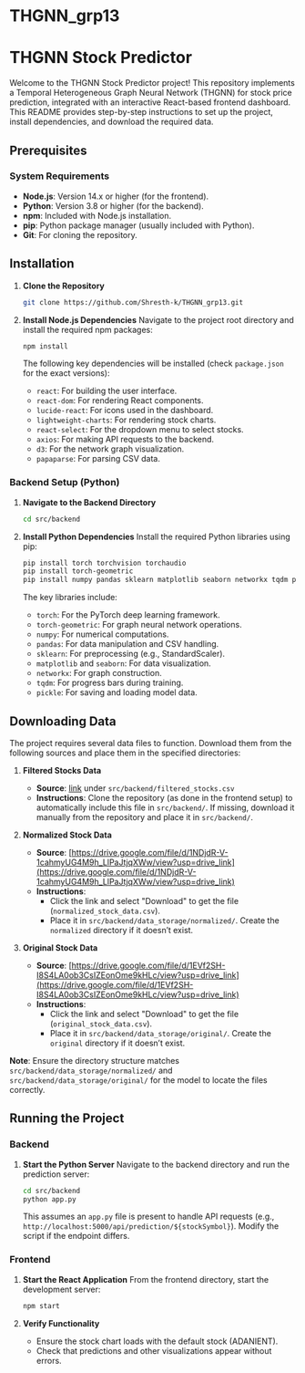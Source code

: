 # THGNN_grp13

# THGNN Stock Predictor

Welcome to the THGNN Stock Predictor project! This repository implements a Temporal Heterogeneous Graph Neural Network (THGNN) for stock price prediction, integrated with an interactive React-based frontend dashboard. This README provides step-by-step instructions to set up the project, install dependencies, and download the required data.


## Prerequisites

### System Requirements
- **Node.js**: Version 14.x or higher (for the frontend).
- **Python**: Version 3.8 or higher (for the backend).
- **npm**: Included with Node.js installation.
- **pip**: Python package manager (usually included with Python).
- **Git**: For cloning the repository.


## Installation


1. **Clone the Repository**
   ```bash
   git clone https://github.com/Shresth-k/THGNN_grp13.git
   ```

2. **Install Node.js Dependencies**
   Navigate to the project root directory and install the required npm packages:
   ```bash
   npm install
   ```
   The following key dependencies will be installed (check `package.json` for the exact versions):
   - `react`: For building the user interface.
   - `react-dom`: For rendering React components.
   - `lucide-react`: For icons used in the dashboard.
   - `lightweight-charts`: For rendering stock charts.
   - `react-select`: For the dropdown menu to select stocks.
   - `axios`: For making API requests to the backend.
   - `d3`: For the network graph visualization.
   - `papaparse`: For parsing CSV data.

### Backend Setup (Python)

1. **Navigate to the Backend Directory**
   ```bash
   cd src/backend
   ```

2. **Install Python Dependencies**
   Install the required Python libraries using pip:
   ```bash
   pip install torch torchvision torchaudio
   pip install torch-geometric
   pip install numpy pandas sklearn matplotlib seaborn networkx tqdm pickle
   ```
   The key libraries include:
   - `torch`: For the PyTorch deep learning framework.
   - `torch-geometric`: For graph neural network operations.
   - `numpy`: For numerical computations.
   - `pandas`: For data manipulation and CSV handling.
   - `sklearn`: For preprocessing (e.g., StandardScaler).
   - `matplotlib` and `seaborn`: For data visualization.
   - `networkx`: For graph construction.
   - `tqdm`: For progress bars during training.
   - `pickle`: For saving and loading model data.


## Downloading Data

The project requires several data files to function. Download them from the following sources and place them in the specified directories:

1. **Filtered Stocks Data**
   - **Source**: [link](https://drive.google.com/file/d/1Ss4VLyU2D7QKM_nFXnvMNZ2lIZDMYp5z/view?usp=drive_link) under `src/backend/filtered_stocks.csv`
   - **Instructions**: Clone the repository (as done in the frontend setup) to automatically include this file in `src/backend/`. If missing, download it manually from the repository and place it in `src/backend/`.

2. **Normalized Stock Data**
   - **Source**: [https://drive.google.com/file/d/1NDjdR-V-1cahmyUG4M9h_LlPaJtjqXWw/view?usp=drive_link](https://drive.google.com/file/d/1NDjdR-V-1cahmyUG4M9h_LlPaJtjqXWw/view?usp=drive_link)
   - **Instructions**: 
     - Click the link and select "Download" to get the file (`normalized_stock_data.csv`).
     - Place it in `src/backend/data_storage/normalized/`. Create the `normalized` directory if it doesn’t exist.

3. **Original Stock Data**
   - **Source**: [https://drive.google.com/file/d/1EVf2SH-I8S4LA0ob3CsIZEonOme9kHLc/view?usp=drive_link](https://drive.google.com/file/d/1EVf2SH-I8S4LA0ob3CsIZEonOme9kHLc/view?usp=drive_link)
   - **Instructions**: 
     - Click the link and select "Download" to get the file (`original_stock_data.csv`).
     - Place it in `src/backend/data_storage/original/`. Create the `original` directory if it doesn’t exist.


**Note**: Ensure the directory structure matches `src/backend/data_storage/normalized/` and `src/backend/data_storage/original/` for the model to locate the files correctly.

## Running the Project

### Backend
1. **Start the Python Server**
   Navigate to the backend directory and run the prediction server:
   ```bash
   cd src/backend
   python app.py
   ```
   This assumes an `app.py` file is present to handle API requests (e.g., `http://localhost:5000/api/prediction/${stockSymbol}`). Modify the script if the endpoint differs.

### Frontend
1. **Start the React Application**
   From the frontend directory, start the development server:
   ```bash
   npm start
   ```

2. **Verify Functionality**
   - Ensure the stock chart loads with the default stock (ADANIENT).
   - Check that predictions and other visualizations appear without errors.
